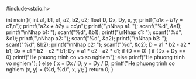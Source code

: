 #include<stdio.h>

int main(){
    int a1, b1, c1, a2, b2, c2;
    float D, Dx, Dy, x, y;
    printf("a1*x + b1*y = c1\n");
    printf("a2*x + b2*y = cc\n");
    printf("\nNhap a1: "); scanf("%d", &a1);
    printf("\nNhap b1: "); scanf("%d", &b1);
    printf("\nNhap c1: "); scanf("%d", &c1);
    printf("\nNhap a2: "); scanf("%d", &a2);
    printf("\nNhap b2: "); scanf("%d", &b2);
    printf("\nNhap c2: "); scanf("%d", &c2);
    D = a1 * b2 - a2 * b1;
    Dx = c1 * b2 - c2 * b1;
    Dy = a1 * c2 - a2 * c1;
    if (D == 0) {
        if (Dx + Dy == 0)
            printf("He phuong trinh co vo so nghiem");
        else
            printf("He phuong trinh vo nghiem");
    }
    else {
        x = Dx / D;
        y = Dy / D;
        printf("He phuong trinh co nghiem (x, y) = (%d, %d)", x, y);
    }
    return 0;
}


